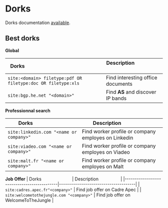 # Dorks

Dorks documentation [available](https://guillaume.engineer/Sec/Osint/dorks).

## Best dorks

**Global**

| Dorks                                                        | Description                       |
|--------------------------------------------------------------|-----------------------------------|
| `site:<domain> filetype:pdf OR filetype:doc OR filetype:xls` | Find interesting office documents |
| `site:bgp.he.net "<domain>"`                                 | Find **AS** and discover IP bands |

**Professionnal search**

| Dorks                                    | Description                                         |
|------------------------------------------|-----------------------------------------------------|
| `site:linkedin.com "<name or company>"`  | Find worker profile or company employes on Linkedin |
| `site:viadeo.com "<name or company>"`    | Find worker profile or company employes on Viadeo   |
| `site:malt.fr "<name or company>"`       | Find worker profile or company employes on Malt     |

**Job Offer**
| Dorks                                      | Description                          |
|--------------------------------------------|--------------------------------------|
| `site:cadres.apec.fr"<company>"`           | Find job offer on Cadre Apec         |
| `site:welcometothejungle.com "<company>"`  | Find job offer on WelcomeToTheJungle |
